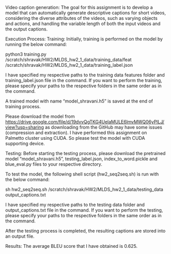 Video caption generation:
The goal for this assignment is to develop a model that can automatically generate descriptive captions for short videos, considering the diverse attributes of the videos, such as varying objects and actions, and handling the variable length of both the input videos and the output captions.


Execution Process:
Training:
Initially, training is performed on the model by running the below command:

python3 training.py /scratch/shravak/HW2/MLDS_hw2_1_data/training_data/feat /scratch/shravak/HW2/MLDS_hw2_1_data/training_label.json

I have specified my respective paths to the training data features folder and training_label.json file in the command. If you want to perform the training, please specify your paths to the respective folders in the same order as in the command.

A trained model with name “model_shravani.h5” is saved at the end of training process.

Please download the model from https://drive.google.com/file/d/19dvvQgTKG4UelaMULE6lmvMWQ06yPlLJ/view?usp=sharing
as downloading from the GitHub may have some issues (compression and extraction). I have performed this assignment on Palmetto cluster using CUDA. So please test the model with CUDA supporting device.

Testing:
Before starting the testing process, please download the pretrained model “model_shravani.h5”, testing_label.json, index_to_word.pickle and blue_eval.py files to your respective directory.

To test the model, the following shell script (hw2_seq2seq.sh) is run with the below command:

sh hw2_seq2seq.sh /scratch/shravak/HW2/MLDS_hw2_1_data/testing_data output_captions.txt

I have specified my respective paths to the testing data folder and output_captions.txt file in the command. If you want to perform the testing, please specify your paths to the respective folders in the same order as in the command.

After the testing process is completed, the resulting captions are stored into an output file.

Results:
The average BLEU score that I have obtained is 0.625.
